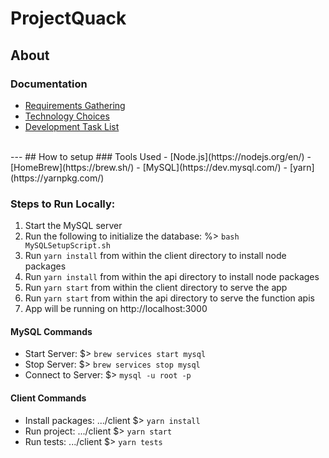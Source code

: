 # ProjectQuack
## About

### Documentation
- [Requirements Gathering](../ProjectQuack/Documents/requirements-gathering.md)
- [Technology Choices](../ProjectQuack/Documents/tech-stack.md)
- [Development Task List](../ProjectQuack/Documents/task-list.md)

</br>
---
## How to setup
### Tools Used
- [Node.js](https://nodejs.org/en/)
- [HomeBrew](https://brew.sh/)
- [MySQL](https://dev.mysql.com/)
- [yarn](https://yarnpkg.com/)

### Steps to Run Locally:
1. Start the MySQL server
1. Run the following to initialize the database: 
   %> ```bash MySQLSetupScript.sh```
1. Run ```yarn install``` from within the client directory to install node packages
1. Run ```yarn install``` from within the api directory to install node packages
1. Run ```yarn start``` from within the client directory to serve the app 
1. Run ```yarn start``` from within the api directory to serve the function apis
1. App will be running on http://localhost:3000

#### MySQL Commands
- Start Server: $> ```brew services start mysql```
- Stop Server: $> ```brew services stop mysql```
- Connect to Server: $> ```mysql -u root -p```

#### Client Commands
- Install packages: .../client $> ```yarn install```
- Run project: .../client $> ```yarn start```
- Run tests: .../client $> ```yarn tests```